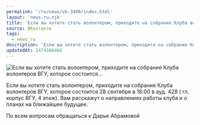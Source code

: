 ```yaml
---
permalink: '/ru/news/vk-3400/index.html'
layout: 'news.ru.njk'
title: 'Если вы хотите стать волонтером, приходите на собрание Клуба волонтеров ВГУ, которое состоится'
source: ВКонтакте
tags:
  - news_ru
description: 'Если вы хотите стать волонтером, приходите на собрание Клуба волонтеров ВГУ, которое состоится…'
updatedAt: 1474106486
---
```

![Если вы хотите стать волонтером, приходите на собрание Клуба волонтеров ВГУ, которое состоится…](https://sun9-40.userapi.com/impf/c637823/v637823501/10880/3dOioXd-5XE.jpg?size=1280x720&quality=96&sign=51a844f3922316c8134d71445ff5d64e&c_uniq_tag=zM3GYgbooAqesOfXCsxL8agIp5_-lkMyt4q8idzyHV4&type=album)

Если вы хотите стать волонтером, приходите на собрание Клуба волонтеров ВГУ, которое состоится 28 сентября в 18:00 в ауд. 428 ( гл. корпус ВГУ, 4 этаж). Вам расскажут о направлениях работы клуба и о планах на ближайшее будущее.

По всем вопросам обращаться к Дарье Абрамовой
